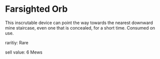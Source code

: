 # Farsighted Orb

This inscrutable device can point the way towards the nearest downward mine staircase, even one that is concealed, for a short time. Consumed on use.

raritiy: Rare

sell value: 6 Mews